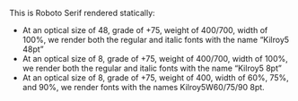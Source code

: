 This is Roboto Serif rendered statically:

* At an optical size of 48, grade of +75, weight of 400/700, width of 100%,
  we render both the regular and italic fonts with the name “Kilroy5 48pt”
* At an optical size of 8, grade of +75, weight of 400/700, width of 100%,
  we render both the regular and italic fonts with the name “Kilroy5 8pt”
* At an optical size of 8, grade of +75, weight of 400, width of 60%, 75%,
  and 90%, we render fonts with the names Kilroy5W60/75/90 8pt.

